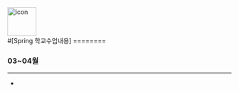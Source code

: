 <div style="display: flex; align-items: flex-start; align-self:center"><img src="https://techstack-generator.vercel.app/java-icon.svg" alt="icon" width="65" height="65" /></div> 
#[Spring 학교수업내용]
========

### 03~04월
---------
- 
